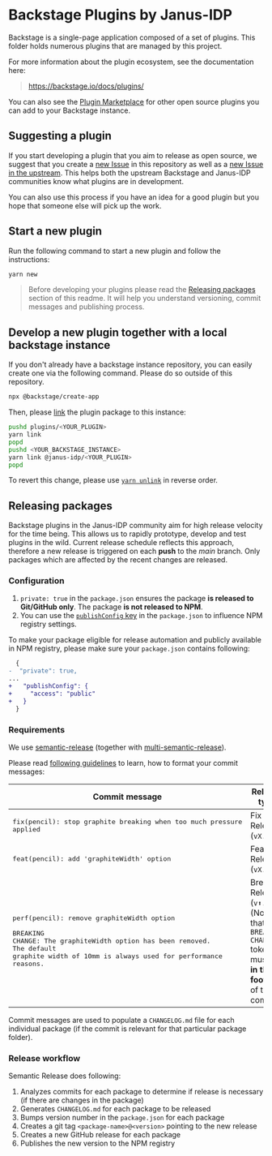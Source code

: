 # Backstage Plugins by Janus-IDP

Backstage is a single-page application composed of a set of plugins. This folder holds numerous plugins that are managed by this project.

For more information about the plugin ecosystem, see the documentation here:

> https://backstage.io/docs/plugins/

You can also see the [Plugin Marketplace](https://backstage.io/plugins) for other open source plugins you can add to your Backstage instance.

## Suggesting a plugin

If you start developing a plugin that you aim to release as open source, we suggest that you create a [new Issue](https://github.com/janus-idp/backstage-plugins/issues/new?template=plugin.md) in this repository as well as a [new Issue in the upstream](https://github.com/backstage/backstage/issues/new?template=plugin.md). This helps both the upstream Backstage and Janus-IDP communities know what plugins are in development.

You can also use this process if you have an idea for a good plugin but you hope that someone else will pick up the work.

## Start a new plugin

Run the following command to start a new plugin and follow the instructions:

```sh
yarn new
```

> Before developing your plugins please read the [Releasing packages](#releasing-packages) section of this readme. It will help you understand versioning, commit messages and publishing process.

## Develop a new plugin together with a local backstage instance

If you don't already have a backstage instance repository, you can easily create one via the following command. Please do so outside of this repository.

```sh
npx @backstage/create-app
```

Then, please [link](https://classic.yarnpkg.com/lang/en/docs/cli/link/) the plugin package to this instance:

```sh
pushd plugins/<YOUR_PLUGIN>
yarn link
popd
pushd <YOUR_BACKSTAGE_INSTANCE>
yarn link @janus-idp/<YOUR_PLUGIN>
popd
```

To revert this change, please use [`yarn unlink`](https://classic.yarnpkg.com/en/docs/cli/unlink) in reverse order.

## Releasing packages

Backstage plugins in the Janus-IDP community aim for high release velocity for the time being. This allows us to rapidly prototype, develop and test plugins in the wild. Current release schedule reflects this approach, therefore a new release is triggered on each **push** to the *main* branch. Only packages which are affected by the recent changes are released.

### Configuration

1. `private: true` in the `package.json` ensures the package **is released to Git/GitHub only**. The package **is not released to NPM**.
2. You can use the [`publishConfig` key](https://docs.npmjs.com/cli/v9/configuring-npm/package-json#publishconfig) in the `package.json` to influence NPM registry settings.

To make your package eligible for release automation and publicly available in NPM registry, please make sure your `package.json` contains following:

```diff
  {
-  "private": true,
...
+   "publishConfig": {
+     "access": "public"
+   }
  }
```

### Requirements

We use [semantic-release](https://semantic-release.gitbook.io/semantic-release/) (together with [multi-semantic-release](https://github.com/dhoulb/multi-semantic-release)).

Please read [following guidelines](https://semantic-release.gitbook.io/semantic-release/#commit-message-format) to learn, how to format your commit messages:

| Commit message | Release type |
| -------------- | ------------ |
| <pre>fix(pencil): stop graphite breaking when too much pressure applied</pre> | Fix Release (`vX.Y.⬆️` ) |
| <pre>feat(pencil): add 'graphiteWidth' option</pre> | Feature Release (`vX.⬆️.0`) |
| <pre>perf(pencil): remove graphiteWidth option<br><br>BREAKING CHANGE: The graphiteWidth option has been removed.<br>The default graphite width of 10mm is always used for performance reasons.</pre> | Breaking Release (`v⬆️.0.0`) <br>(Note that the `BREAKING CHANGE:` token must be **in the footer** of the commit) |

Commit messages are used to populate a `CHANGELOG.md` file for each individual package (if the commit is relevant for that particular package folder).

### Release workflow

Semantic Release does following:

1. Analyzes commits for each package to determine if release is necessary (if there are changes in the package)
2. Generates `CHANGELOG.md` for each package to be released
3. Bumps version number in the `package.json` for each package
4. Creates a git tag `<package-name>@<version>` pointing to the new release
5. Creates a new GitHub release for each package
6. Publishes the new version to the NPM registry

